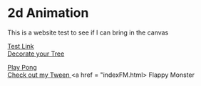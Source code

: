 <h1> 2d Animation </h1>


<p>This is a website test to see if I can bring in the canvas</p>
<a href ="https://www.smashingmagazine.com/2009/09/back-to-school-with-40-excellent-adobe-illustrator-tutorials/"> Test Link </a><br>
<a href = "christmasTree.html"> Decorate your Tree </a><br>

<a href = "pongGame.html"> Play Pong </a>
<br>
<a href = "Tween.html">  Check out my Tween </a>
<a href = "indexFM.html> Flappy Monster </a>


